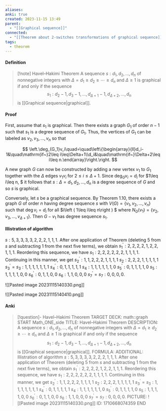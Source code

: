 ```yaml
---
aliases: 
anki: true
created: 2023-11-15 13:49
parent:
  - "[[Graphical sequence]]"
connected:
  - "[[Theorem about 2-switches transformations of graphical sequence]]"
tags:
  - theorem
---
```


#### Definition
> [!note] Havel–Hakimi Theorem
A sequence $s: d_1, d_2, \ldots, d_n$ of nonnegative integers with $\Delta = d_1 \geq d_2 \geq \cdots \geq d_n$ and $\Delta \geq 1$ is graphical if and only if the sequence
$$s_1: d_2 - 1, d_3 - 1, \ldots, d_{\Delta + 1} - 1, d_{\Delta + 2}, \ldots, d_n$$
is [[Graphical sequence|graphical]].


#### Proof
First, assume that $s_1$ is graphical. Then there exists a graph $G_{1}$ of order $n-1$ such that $s_1$ is a degree sequence of $G_1.$ Thus, the vertices of $G_{1}$ can be labeled as $v_2,v_3,\ldots,v_n$ so that

$$
\left.\deg_{G_1}v_i\quad=\quad\left\{\begin{array}{ll}d_i-1&\quad\mathrm{if~}2\leq i\leq\Delta+1\\d_i&\quad\mathrm{if~}\Delta+2\leq i\leq n.\end{array}\right.\right.
$$

A new graph $G$ can now be constructed by adding a new vertex $v_1$ to $G_1$ together with the $\Delta$ edges $v_1v_i$ for $2\leq i\leq\Delta+1.$ Since $\deg_Gv_i=d_i$ for $1\leq i\leq n, $ it follows that $s: \Delta= d_1, d_2, \ldots , d_n$ is a degree sequence of $G$ and so $s$ is graphical.

Conversely, let $s$ be a graphical sequence. By Theorem 1.10, there exists a graph $G$ of order $n$ having degree sequence $s$ with $V(G)=\{v_1,v_2,\ldots,v_n\}$ such that $\deg v_i=d_i$ for all $i\left ( 1\leq i\leq n\right ) $ where $N_G( v_1) = \{ v_2, v_3, \ldots , v_{\Delta+ 1}\} .$ Then $G-v_1$ has degree sequence $s_1.$

#### Illistration of algorithm
$s:5,3,3,3,3,2,2,2,1,1,1.$
After one application of Theorem (deleting $5$ from $s$ and subtracting 1 from the next five terms), we obtain
$s_1^{\prime}:2,2,2,2,1,2,2,1,1,1.$
Reordering this sequence, we have
$s_1:2,2,2,2,2,2,1,1,1,1.$
Continuing in this manner, we get
$s_2^{\prime}:1,1,2,2,2,1,1,1,1$ $s_2:2,2,2,1,1,1,1,1$
$s_3^{\prime}=s_3:1,1,1,1,1,1,1$
$s_4^{\prime}:0,1,1,1,1,1$
$s_4:1,1,1,1,1,1,0$ 
$s_5^{\prime}:0,1,1,1,1,0$ 
$s_5:1,1,1,1,0,0$ 
$s_6^{\prime}:0,1,1,0,0$
$s_6:1,1,0,0,0$ 
$s_7^{\prime}=s_7:0,0,0,0.$

![[Pasted image 20231115140330.png]]

 ![[Pasted image 20231115140410.png]]

#### Anki
> [!question]- Havel–Hakimi Theorem
TARGET DECK: math::graph
START
Math_ONE_side
TITLE: Havel–Hakimi Theorem
DESCRIPTION: 
> A sequence $s: d_1, d_2, \ldots, d_n$ of nonnegative integers with $\Delta = d_1 \geq d_2 \geq \cdots \geq d_n$ and $\Delta \geq 1$ is graphical if and only if the sequence
> $$s_1: d_2 - 1, d_3 - 1, \ldots, d_{\Delta + 1} - 1, d_{\Delta + 2}, \ldots, d_n$$
> is [[Graphical sequence|graphical]].
FORMULA: 
ADDITIONAL: Illistration of algorithm
> $s:5,3,3,3,3,2,2,2,1,1,1.$
> After one application of Theorem (deleting $5$ from $s$ and subtracting 1 from the next five terms), we obtain
> $s_1^{\prime}:2,2,2,2,1,2,2,1,1,1.$
> Reordering this sequence, we have
> $s_1:2,2,2,2,2,2,1,1,1,1.$
> Continuing in this manner, we get
> $s_2^{\prime}:1,1,2,2,2,1,1,1,1$ $s_2:2,2,2,1,1,1,1,1$
> $s_3^{\prime}=s_3:1,1,1,1,1,1,1$
> $s_4^{\prime}:0,1,1,1,1,1$
> $s_4:1,1,1,1,1,1,0$ 
> $s_5^{\prime}:0,1,1,1,1,0$ 
> $s_5:1,1,1,1,0,0$ 
> $s_6^{\prime}:0,1,1,0,0$
> $s_6:1,1,0,0,0$ 
> $s_7^{\prime}=s_7:0,0,0,0.$
PICTURE: ![[Pasted image 20231115140330.png]]
ID: 1710668074359
END





